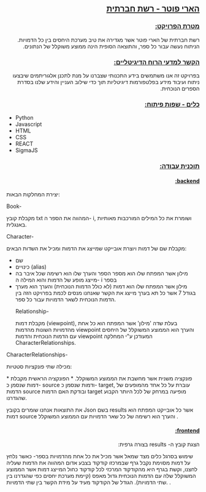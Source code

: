 <p dir="rtl">
<h2 dir="rtl"><strong><span style="text-decoration:underline;">הארי פוטר - רשת חברתית</span></strong></p></h2>


<p dir="rtl">
<h3 dir="rtl"><strong><span style="text-decoration:underline;">מטרת הפרויקט:</span></strong></p></h3>


<p dir="rtl">רשת חברתית של הארי פוטר אשר מגדירה את טיב מערכת היחסים בין כל הדמויות. הניתוח נעשה עבור כל ספר, והתוצאה הסופית הינה ממוצע משוקלל של הנתונים.</p>

<p dir="rtl">
<h3 dir="rtl"><strong><span style="text-decoration:underline;">הקשר למדעי הרוח הדיגיטליים:</span></strong></p></h3>


<p dir="rtl">
בפרויקט זה אנו משתמשים בידע התכנותי שצברנו על מנת לתכנן אלגוריתמים שיבצעו ניתוח ועיבוד מידע בפלטפורמות דיגיטליות תוך כדי שילוב העניין והידע שלנו בסדרת הספרים הנוכחית.</p>

<p dir="rtl">
<h3 dir="rtl"><strong><span style="text-decoration:underline;">כלים - שפות פיתוח:</span></strong></p></h3>

*  Python 
* Javascript
* HTML
* CSS
* REACT
* SigmaJS

<p dir="rtl">
<h3 dir="rtl"><strong><span style="text-decoration:underline;">תוכנית עבודה:</span></strong></p></h3>

<p dir="rtl">
<h4 dir="rtl"><strong><span style="text-decoration:underline;">backend:</span></strong></p></h4>

<p dir="rtl">
  
יצירת המחלקות הבאות: </p>
Book- <p/>
מקבלת קובץ txt המהווה את הספר ה- i, ושומרת את כל המילים המורכבות מאותיות באנגלית.</p>
Character- <p/>
מקבלת שם של דמות ויוצרת אובייקט שמייצג את הדמות ומכיל את השדות הבאים: </p>
* שם
* כינויים (alias)
* מילון אשר המפתח שלו הוא מספר הספר והערך שלו הוא רשימה שכל איבר בה מייצג מופע של הדמות והוא המילה ה- i בספר
* מילון אשר המפתח שלו הוא דמות (לא כולל הדמות הנוכחית) והערך הוא מערך בגודל 7 אשר כל תא בערך מייצג את הקשר שאנחנו מנסים לכמת בפרויקט הזה בין הדמות הנוכחית לשאר הדמויות עבור כל ספר.</p>
Relationship- <p/>
מקבלת דמות (viewpoint), בעלת שדה 'מילון' אשר המפתח הוא כל אחת מהדמויות השונות מהדמות viewpoint והערך הוא הממוצע המשוקלל של היחסים עם הדמות הנוכחית והדמות viewpoint המעודכן ע"י המחלקה CharacterRelationships.
<p/>
CharacterRelationships- <p/>
מכילה שתי פונקציות סטטיות: </p>
* פונקציה משנית אשר מחשבת את הממוצע המשוקלל.
* הפונקציה הראשית מקבלת דמות שנסמן כ- source ודמות שנסמן כ- target, עוברת על כל אחד מהמופעים של הדמות source ובודקת האם הדמות target מופיעה במרחק של לכל היותר הקבוע שהגדרנו. </p> 

את התוצאות אנחנו שומרים בקובץ Json בשם results אשר כל אובייקט המפתח הוא דמות source והערך הוא רשימה של כל שאר הדמויות עם הממוצע המשוקלל
.</p>

<p dir="rtl">
<h4 dir="rtl"><strong><span style="text-decoration:underline;">frontend:</span></strong></p></h4>

<p dir="rtl">
הצגת קובץ ה- results בצורה גרפית: </p>
שימוש בסרגל כלים מצד שמאל אשר מכיל את כל אחת מהדמויות בספר- כאשר נלחץ על דמות מסוימת נקבל גרף שבמרכזו קודקוד בצבע אדום המהווה את הדמות שעליה לחצנו, וקשת בגרף היא מהקודקוד המרכזי לכל קודקוד כחול המייצג דמות אשר הממוצע המשוקלל שלה עם הדמות הנוכחית גדול מאפס (קיימת מערכת יחסים כפי שהגדרנו בין שתי הדמויות). הגודל של הקודקוד מעיד על מידת הקשר בין שתי הדמויות.
.</p>
